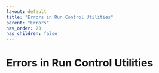 ```yaml
---
layout: default
title: "Errors in Run Control Utilities"
parent: "Errors"
nav_order: 73
has_children: false
---
```

# Errors in Run Control Utilities

